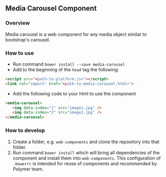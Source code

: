 ## Media Carousel Component

### Overview
Media carousel is a web component for any media object similar to bootstrap's carousel. 

### How to use
 * Run command `bower install --save media-carousel`
 * Add to the beginning of the `head` tag the following:
 
 ```html
 <script src="<path-to-platform.js>"></script>
 <link rel="import" href="<path-to-media-carousel.html>">      
 ```
      
* Add the following code to your html to use the component
      
 ```html
 <media-carousel>
    <img data-index="1" src="image1.jpg" />
    <img data-index="2" src="image2.jpg" />
 </media-carousel>
 ```

### How to develop
1. Create a folder, e.g. `web-components` and clone the repository into that folder.
2. Run command `bower install` which will bring all dependencies of the component and install them into `web-components`. 
This configuration of `.bowerrc` is intended for reuse of components and recommended by Polymer team.
